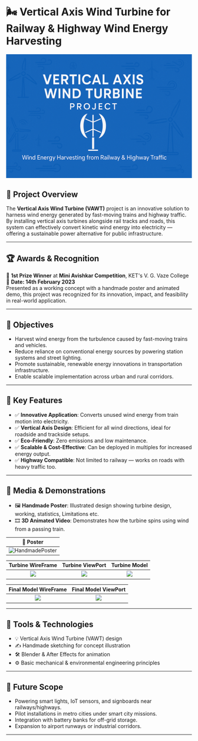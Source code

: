 # 🌬️ Vertical Axis Wind Turbine for Railway & Highway Wind Energy Harvesting

![Project Banner](Images/Vertical_axis_banner.png) <!-- Replace with your banner image if available -->

## 📌 Project Overview

The **Vertical Axis Wind Turbine (VAWT)** project is an innovative solution to harness wind energy generated by fast-moving trains and highway traffic. By installing vertical axis turbines alongside rail tracks and roads, this system can effectively convert kinetic wind energy into electricity — offering a sustainable power alternative for public infrastructure.

---

## 🏆 Awards & Recognition

🥇 **1st Prize Winner** at **Mini Avishkar Competition**, KET's V. G. Vaze College  
📅 **Date: 14th February 2023**
<br>
Presented as a working concept with a handmade poster and animated demo, this project was recognized for its innovation, impact, and feasibility in real-world application.
<!--
🏆 Awards & Recognition
🥇 1st Prize Winner at Mini Avishkar Competition, KET's V. G. Vaze College
📅 Date: 14th February 2023
Presented with a handmade poster and animated demo, this project was recognized for its innovation, impact, and feasibility in real-world application.-->
---

## 🎯 Objectives

- Harvest wind energy from the turbulence caused by fast-moving trains and vehicles.
- Reduce reliance on conventional energy sources by powering station systems and street lighting.
- Promote sustainable, renewable energy innovations in transportation infrastructure.
- Enable scalable implementation across urban and rural corridors.

---

## 🚀 Key Features

- ✅ **Innovative Application**: Converts unused wind energy from train motion into electricity.
- ✅ **Vertical Axis Design**: Efficient for all wind directions, ideal for roadside and trackside setups.
- ✅ **Eco-Friendly**: Zero emissions and low maintenance.
- ✅ **Scalable & Cost-Effective**: Can be deployed in multiples for increased energy output.
- ✅ **Highway Compatible**: Not limited to railway — works on roads with heavy traffic too.

---

## 🎥 Media & Demonstrations

- 🖼️ **Handmade Poster**: Illustrated design showing turbine design, working, statistics, Limitations etc.
- 🎞️ **3D Animated Video**: Demonstrates how the turbine spins using wind from a passing train.

| 🧾 Poster |
|--------------------|
| ![HandmadePoster](Images/Poster.jpg) |

Turbine WireFrame |  Turbine ViewPort | Turbine Model
:-------------------------:|:------------------------:|:-------------------------:
![](TurbineModel/wired_frame_Turbine.gif) |  ![](TurbineModel/ModelRender.gif) |  ![](TurbineModel/TurbineAnimation.gif)



Final Model WireFrame |  Final Model ViewPort
:-------------------------:|:------------------------:|
![](Final3dModel/wireframe_Render.gif) |  ![](Final3dModel/ViewPortRender.gif) 

---

## 🧰 Tools & Technologies

- 💡 Vertical Axis Wind Turbine (VAWT) design
- ✍️ Handmade sketching for concept illustration
- 🛠 Blender & After Effects for animation
- ⚙️ Basic mechanical & environmental engineering principles

---

## 🌱 Future Scope

- Powering smart lights, IoT sensors, and signboards near railways/highways.
- Pilot installations in metro cities under smart city missions.
- Integration with battery banks for off-grid storage.
- Expansion to airport runways or industrial corridors.

---

